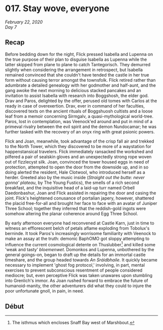 # 017. Stay wove, everyone

_February 22, 2020_  
_Day 7_

## Recap

Before bedding down for the night, Flick pressed Isabella and Lupenna on the true purpose of their plan to disguise Isabella as Lupenna while the latter skipped from plane to plane to catch Tantegorisch. They demurred slightly when considering the arrangement in retrospect, but Isabella remained convinced that she couldn't have tended the castle in her true form without causing terror amongst the townsfolk. Flick retired rather than adumbrate a detailed genealogy with her godmother and half-aunt, and the gang awoke the next morning to delicious stacked pancakes and an invitation to assist Isabella with research into Boggshosh, the elder god. Drav and Paros, delighted by the offer, perused old tomes with Carlos at the ready in case of overexertion. Drav, ever in command of her faculties, discovered texts on the ancient rituals of Boggshuosh cultists and a loose leaf from a memoir concerning Sirmgalv, a quasi-mythological world-tree. Paros, lost in contemplation, was Veenock'ed around and put in mind of a primeval rivalry between the evil spirit and the demon Nundocamar; he was further tasked with the recovery of an onyx ring with great psionic powers.

Flick and Joan, meanwhile, took advantage of the crisp fall air and trekked to the North Tower, which they discovered to be more of a waystation for happenstansical travelers. Flick immediately ransacked the workshed and pilfered a pair of sealskin gloves and an unexpectedly strong rope woven out of fizzlecyst silk. Joan, convinced the tower housed eggs in need of protection, attempted to open the door from the downside up, and in so doing alerted the resident, Hale Clotwool, who introduced herself as a herder. Greeted also by the music inside (_Straight out the butte: never gonna' plateau_, by The Young Fustics), the smells of a rich second breakfast, and the inquisitive head of a laid-up turr named Orbell Daedonbashur, Joan and Flick assisted in repairing the door and casing the joint. Flick's heightened conusance of portalian japery, however, shattered the placid free-for-all and brought her face to face with an avatar of Juniper Three School; together they inferred that the reddish-gold ingots were somehow altering the planar coherence around Egg Three School.

By early afternoon everyone had reconvened at Castle Karn, just in time to witness an efflorescent belch of petals aflame exploding from Tobolux's berninde. It took Paros's increasingly worrisome familiarity with Veenock to make an assay at the truth: demonic BaphOMO got sloppy attempting to influence the current cosmological detente on Thuslubber[^thuslubber] and killed some 'weak and tasty' _bloemenwet_. Domonkos and Lupenna, unbothered by the general goings-on, began to draft up the details for an immortal castle timeshare, and the group headed towards _An Sráidbhaile_. It quickly became necessary to implement 'ghost fog protocol,' involving, in part, mental exercises to prevent subconscious resentment of people considered mediocre; but, even perceptive Flick was taken unawares upon stumbling into Grenlich's immor. As Joan rushed forward to embrace the future of humanoid-manity, the other adventurers did what they could to injure the poor unfortunate gnoll, in pain, in need.

## Début

[^thuslubber]: The isthmus which encloses Snaff Bay west of Marshbout.
